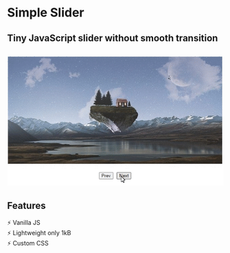 # Simple Slider

## Tiny JavaScript slider without smooth transition

<h2 align="center">
  <img src="https://github.com/foxclerec/simple-slider/raw/main/images/slider/demo.gif" alt="Simple Slider" width="640px" />
  <br>
</h2>

## Features

⚡️ Vanilla JS\
⚡️ Lightweight only 1kB\
⚡️ Custom CSS

